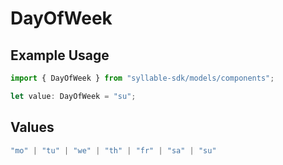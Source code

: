 # DayOfWeek

## Example Usage

```typescript
import { DayOfWeek } from "syllable-sdk/models/components";

let value: DayOfWeek = "su";
```

## Values

```typescript
"mo" | "tu" | "we" | "th" | "fr" | "sa" | "su"
```